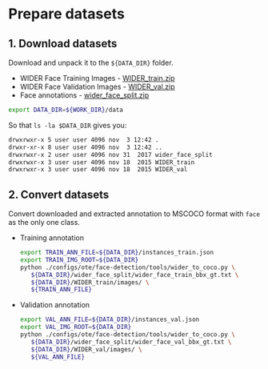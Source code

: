 # Prepare datasets

## 1. Download datasets

Download and unpack it to the `${DATA_DIR}` folder.

- WIDER Face Training Images - [WIDER_train.zip](https://drive.google.com/file/d/0B6eKvaijfFUDQUUwd21EckhUbWs/view?usp=sharing)
- WIDER Face Validation Images - [WIDER_val.zip](https://drive.google.com/file/d/0B6eKvaijfFUDd3dIRmpvSk8tLUk/view?usp=sharing)
- Face annotations - [wider_face_split.zip](http://mmlab.ie.cuhk.edu.hk/projects/WIDERFace/support/bbx_annotation/wider_face_split.zip)

```bash
export DATA_DIR=${WORK_DIR}/data
```

So that `ls -la $DATA_DIR` gives you:

```bash
drwxrwxr-x 5 user user 4096 nov  3 12:42 .
drwxr-xr-x 8 user user 4096 nov  3 12:42 ..
drwxrwxr-x 2 user user 4096 nov 31  2017 wider_face_split
drwxrwxr-x 3 user user 4096 nov 18  2015 WIDER_train
drwxrwxr-x 3 user user 4096 nov 18  2015 WIDER_val
```

## 2. Convert datasets

Convert downloaded and extracted annotation to MSCOCO format with `face` as the only one class.

- Training annotation

  ```bash
  export TRAIN_ANN_FILE=${DATA_DIR}/instances_train.json
  export TRAIN_IMG_ROOT=${DATA_DIR}
  python ./configs/ote/face-detection/tools/wider_to_coco.py \
     ${DATA_DIR}/wider_face_split/wider_face_train_bbx_gt.txt \
     ${DATA_DIR}/WIDER_train/images/ \
     ${TRAIN_ANN_FILE}
  ```

- Validation annotation

  ```bash
  export VAL_ANN_FILE=${DATA_DIR}/instances_val.json
  export VAL_IMG_ROOT=${DATA_DIR}
  python ./configs/ote/face-detection/tools/wider_to_coco.py \
     ${DATA_DIR}/wider_face_split/wider_face_val_bbx_gt.txt \
     ${DATA_DIR}/WIDER_val/images/ \
     ${VAL_ANN_FILE}
  ```
